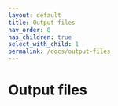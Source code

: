 ```yaml
---
layout: default
title: Output files
nav_order: 8
has_children: true
select_with_child: 1
permalink: /docs/output-files
---
```



# Output files
